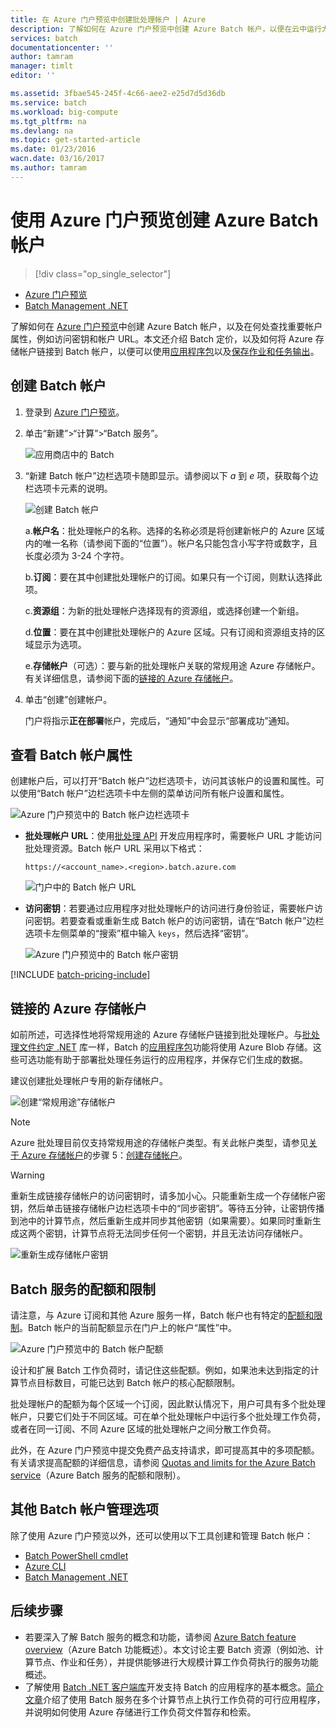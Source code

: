 ```yaml
---
title: 在 Azure 门户预览中创建批处理帐户 | Azure
description: 了解如何在 Azure 门户预览中创建 Azure Batch 帐户，以便在云中运行大规模并行工作负荷
services: batch
documentationcenter: ''
author: tamram
manager: timlt
editor: ''

ms.assetid: 3fbae545-245f-4c66-aee2-e25d7d5d36db
ms.service: batch
ms.workload: big-compute
ms.tgt_pltfrm: na
ms.devlang: na
ms.topic: get-started-article
ms.date: 01/23/2016
wacn.date: 03/16/2017
ms.author: tamram
---
```


# 使用 Azure 门户预览创建 Azure Batch 帐户

> [!div class="op_single_selector"]
- [Azure 门户预览](./batch-account-create-portal.md)
- [Batch Management .NET](./batch-management-dotnet.md)

了解如何在 [Azure 门户预览][azure_portal]中创建 Azure Batch 帐户，以及在何处查找重要帐户属性，例如访问密钥和帐户 URL。本文还介绍 Batch 定价，以及如何将 Azure 存储帐户链接到 Batch 帐户，以便可以使用[应用程序包](./batch-application-packages.md)以及[保存作业和任务输出](./batch-task-output.md)。

## 创建 Batch 帐户
1. 登录到 [Azure 门户预览][azure_portal]。
2. 单击“新建”>“计算”>“Batch 服务”。

    ![应用商店中的 Batch][marketplace_portal]
3. “新建 Batch 帐户”边栏选项卡随即显示。请参阅以下 *a* 到 *e* 项，获取每个边栏选项卡元素的说明。

    ![创建 Batch 帐户][account_portal]  

    a.**帐户名**：批处理帐户的名称。选择的名称必须是将创建新帐户的 Azure 区域内的唯一名称（请参阅下面的“位置”）。帐户名只能包含小写字符或数字，且长度必须为 3-24 个字符。

    b.**订阅**：要在其中创建批处理帐户的订阅。如果只有一个订阅，则默认选择此项。

    c.**资源组**：为新的批处理帐户选择现有的资源组，或选择创建一个新组。

    d.**位置**：要在其中创建批处理帐户的 Azure 区域。只有订阅和资源组支持的区域显示为选项。

    e.**存储帐户**（可选）：要与新的批处理帐户关联的常规用途 Azure 存储帐户。有关详细信息，请参阅下面的[链接的 Azure 存储帐户](#linked-azure-storage-account)。

4. 单击“创建”创建帐户。

   门户将指示**正在部署**帐户，完成后，“通知”中会显示“部署成功”通知。

## 查看 Batch 帐户属性
创建帐户后，可以打开“Batch 帐户”边栏选项卡，访问其该帐户的设置和属性。可以使用“Batch 帐户”边栏选项卡中左侧的菜单访问所有帐户设置和属性。

![Azure 门户预览中的 Batch 帐户边栏选项卡][account_blade]  

- **批处理帐户 URL**：使用[批处理 API](./batch-technical-overview.md#batch-development-apis) 开发应用程序时，需要帐户 URL 才能访问批处理资源。Batch 帐户 URL 采用以下格式：

    `https://<account_name>.<region>.batch.azure.com`  

    ![门户中的 Batch 帐户 URL][account_url]  

- **访问密钥**：若要通过应用程序对批处理帐户的访问进行身份验证，需要帐户访问密钥。若要查看或重新生成 Batch 帐户的访问密钥，请在“Batch 帐户”边栏选项卡左侧菜单的“搜索”框中输入 `keys`，然后选择“密钥”。

    ![Azure 门户预览中的 Batch 帐户密钥][account_keys]  

[!INCLUDE [batch-pricing-include](../../includes/batch-pricing-include.md)]

## 链接的 Azure 存储帐户 <a name="linked-azure-storage-account"></a>

如前所述，可选择性地将常规用途的 Azure 存储帐户链接到批处理帐户。与[批处理文件约定 .NET](./batch-task-output.md) 库一样，Batch 的[应用程序包](./batch-application-packages.md)功能将使用 Azure Blob 存储。这些可选功能有助于部署批处理任务运行的应用程序，并保存它们生成的数据。

建议创建批处理帐户专用的新存储帐户。

![创建“常规用途”存储帐户][storage_account]  

> [!NOTE] 
Azure 批处理目前仅支持常规用途的存储帐户类型。有关此帐户类型，请参见[关于 Azure 存储帐户](../storage/storage-create-storage-account.md)的步骤 5：[创建存储帐户](../storage/storage-create-storage-account.md#create-a-storage-account)。
>
>

> [!WARNING]
重新生成链接存储帐户的访问密钥时，请多加小心。只能重新生成一个存储帐户密钥，然后单击链接存储帐户边栏选项卡中的“同步密钥”。等待五分钟，让密钥传播到池中的计算节点，然后重新生成并同步其他密钥（如果需要）。如果同时重新生成这两个密钥，计算节点将无法同步任何一个密钥，并且无法访问存储帐户。
> 
> 

![重新生成存储帐户密钥][4]  

## Batch 服务的配额和限制
请注意，与 Azure 订阅和其他 Azure 服务一样，Batch 帐户也有特定的[配额和限制](./batch-quota-limit.md)。Batch 帐户的当前配额显示在门户上的帐户“属性”中。

![Azure 门户预览中的 Batch 帐户配额][quotas]  

设计和扩展 Batch 工作负荷时，请记住这些配额。例如，如果池未达到指定的计算节点目标数目，可能已达到 Batch 帐户的核心配额限制。

批处理帐户的配额为每个区域一个订阅，因此默认情况下，用户可具有多个批处理帐户，只要它们处于不同区域。可在单个批处理帐户中运行多个批处理工作负荷，或者在同一订阅、不同 Azure 区域的批处理帐户之间分散工作负荷。

此外，在 Azure 门户预览中提交免费产品支持请求，即可提高其中的多项配额。有关请求提高配额的详细信息，请参阅 [Quotas and limits for the Azure Batch service](./batch-quota-limit.md)（Azure Batch 服务的配额和限制）。

## 其他 Batch 帐户管理选项
除了使用 Azure 门户预览以外，还可以使用以下工具创建和管理 Batch 帐户：

- [Batch PowerShell cmdlet](./batch-powershell-cmdlets-get-started.md)
- [Azure CLI](../xplat-cli-install.md)
- [Batch Management .NET](./batch-management-dotnet.md)

## 后续步骤
- 若要深入了解 Batch 服务的概念和功能，请参阅 [Azure Batch feature overview](./batch-api-basics.md)（Azure Batch 功能概述）。本文讨论主要 Batch 资源（例如池、计算节点、作业和任务），并提供能够进行大规模计算工作负荷执行的服务功能概述。
- 了解使用 [Batch .NET 客户端库](./batch-dotnet-get-started.md)开发支持 Batch 的应用程序的基本概念。[简介文章](./batch-dotnet-get-started.md)介绍了使用 Batch 服务在多个计算节点上执行工作负荷的可行应用程序，并说明如何使用 Azure 存储进行工作负荷文件暂存和检索。

[api_net]: https://msdn.microsoft.com/zh-cn/library/azure/mt348682.aspx
[api_rest]: https://msdn.microsoft.com/zh-cn/library/azure/Dn820158.aspx

[azure_portal]: https://portal.azure.cn
[batch_pricing]: https://www.azure.cn/pricing/details/batch/

[4]: ./media/batch-account-create-portal/batch_acct_04.png "重新生成存储帐户密钥"
[marketplace_portal]: ./media/batch-account-create-portal/marketplace_batch.PNG
[account_blade]: ./media/batch-account-create-portal/batch_blade.png
[account_portal]: ./media/batch-account-create-portal/batch_acct_portal.png
[account_keys]: ./media/batch-account-create-portal/account_keys.PNG
[account_url]: ./media/batch-account-create-portal/account_url.png
[storage_account]: ./media/batch-account-create-portal/storage_account.png
[quotas]: ./media/batch-account-create-portal/quotas.png

<!---HONumber=Mooncake_0306_2017-->
<!---Update_Description: wording update -->